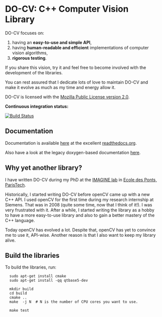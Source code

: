 DO-CV: C++ Computer Vision Library
==================================

DO-CV focuses on:

1. having an **easy-to-use and simple API**,
2. having **human-readable and efficient** implementations of computer vision
   algorithms,
3. **rigorous testing**.

If you share this vision, try it and feel free to become involved with the
development of the libraries.

You can rest assured that I dedicate lots of love to maintain DO-CV and make it
evolve as much as my time and energy allow it.

DO-CV is licensed with the [Mozilla Public License version
2.0](https://github.com/DO-CV/DO-CV/raw/master/COPYING.MPL2).

**Continuous integration status:**

[![Build
Status](https://travis-ci.org/DO-CV/DO-CV.png?branch=master)](https://travis-ci.org/DO-CV/DO-CV)


Documentation
-------------

Documentation is available [here](http://do-cv.readthedocs.org/en/latest/) at
the excellent [readthedocs.org](https://readthedocs.org/).

Also have a look at the legacy doxygen-based documentation
[here](http://do-cv.github.io/DO-CV/).


Why yet another library?
------------------------

I have written DO-CV during my PhD at the [IMAGINE
lab](http://imagine.enpc.fr/) in [Ecole des Ponts,
ParisTech](http://www.enpc.fr).

Historically, I started writing DO-CV before openCV came up with a new C++ API.
I used openCV for the first time during my research internship at Siemens. That
was in 2008 (quite some time, now that I think of it!). I was very frustrated
with it. After a while, I started writing the library as a hobby to have a more
easy-to-use library and also to gain a better mastery of the C++ language.

Today openCV has evolved a lot. Despite that, openCV has yet to convince me to
use it, API-wise. Another reason is that I also want to keep my library alive.


Build the libraries
-------------------

To build the libraries, run:

```
  sudo apt-get install cmake
  sudo apt-get install -qq qtbase5-dev

  mkdir build
  cd build
  cmake ..
  make  -j N  # N is the number of CPU cores you want to use.

  make test
```
